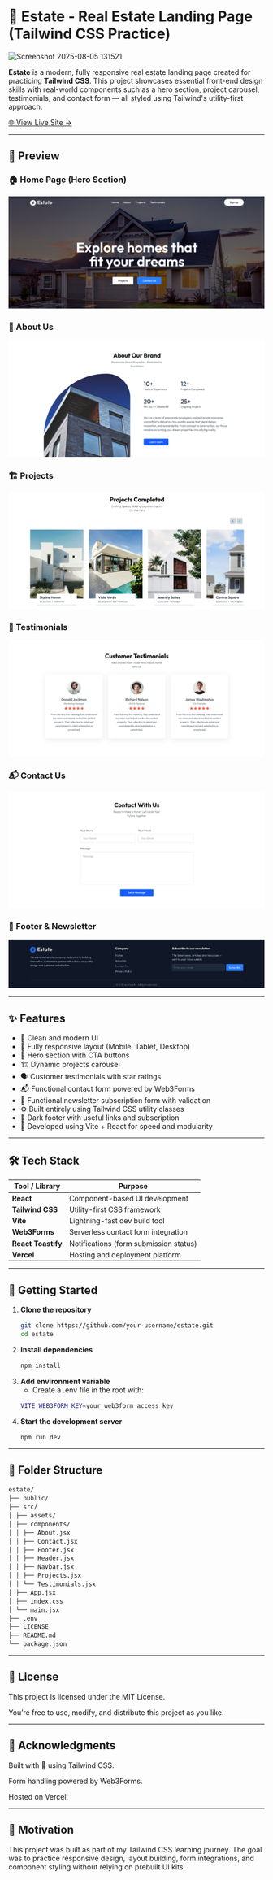 # 🏡 Estate - Real Estate Landing Page (Tailwind CSS Practice)

<img width="1895" height="833" alt="Screenshot 2025-08-05 131521" src="https://github.com/user-attachments/assets/070a7794-55f4-446e-a8cd-5afc1796b7e9" />

**Estate** is a modern, fully responsive real estate landing page created for practicing **Tailwind CSS**. This project showcases essential front-end design skills with real-world components such as a hero section, project carousel, testimonials, and contact form — all styled using Tailwind's utility-first approach.

[🌐 View Live Site →](https://estate-s.vercel.app/)

---

## 📸 Preview

### 🏠 Home Page (Hero Section)
![Hero Screenshot](./public/screenshots/hero.png)

### 📖 About Us
![About Screenshot](./public/screenshots/about.png)

### 🏗 Projects
![Projects Screenshot](./public/screenshots/projects.png)

### 💬 Testimonials
![Testimonials Screenshot](./public/screenshots/testimonials.png)

### 📬 Contact Us
![Contact Screenshot](./public/screenshots/contact.png)

### 📩 Footer & Newsletter
![Footer Screenshot](./public/screenshots/footer.png)

---

## ✨ Features

- 🌟 Clean and modern UI
- 📱 Fully responsive layout (Mobile, Tablet, Desktop)
- 🧩 Hero section with CTA buttons
- 🏗️ Dynamic projects carousel
- 🗣️ Customer testimonials with star ratings
- 📬 Functional contact form powered by Web3Forms
- 📧 Functional newsletter subscription form with validation
- ⚙️ Built entirely using Tailwind CSS utility classes
- 🌙 Dark footer with useful links and subscription
- 🧪 Developed using Vite + React for speed and modularity

---

## 🛠️ Tech Stack

| Tool / Library     | Purpose                              |
|--------------------|--------------------------------------|
| **React**          | Component-based UI development       |
| **Tailwind CSS**   | Utility-first CSS framework          |
| **Vite**           | Lightning-fast dev build tool        |
| **Web3Forms**      | Serverless contact form integration  |
| **React Toastify** | Notifications (form submission status) |
| **Vercel**         | Hosting and deployment platform      |

---

## 🚀 Getting Started

1. **Clone the repository**
   ```bash
   git clone https://github.com/your-username/estate.git
   cd estate
   ```
2. **Install dependencies**
   ```bash
   npm install
   ```
3. **Add environment variable**
   - Create a .env file in the root with:
   ```bash
   VITE_WEB3FORM_KEY=your_web3form_access_key
   ```
4. **Start the development server**
   ```bash
   npm run dev
   ```

---

## 📂 Folder Structure

 ```bash
estate/
├── public/
├── src/
│ ├── assets/
│ ├── components/ 
│ │ ├── About.jsx
│ │ ├── Contact.jsx
│ │ ├── Footer.jsx
│ │ ├── Header.jsx
│ │ ├── Navbar.jsx
│ │ ├── Projects.jsx
│ │ └── Testimonials.jsx
│ ├── App.jsx 
│ ├── index.css 
│ └── main.jsx 
├── .env 
├── LICENSE 
├── README.md
└── package.json
   ```

---

## 📄 License
This project is licensed under the MIT License.

You’re free to use, modify, and distribute this project as you like.

---

## 🙌 Acknowledgments
Built with 💙 using Tailwind CSS.

Form handling powered by Web3Forms.

Hosted on Vercel.

---

## 🧠 Motivation
This project was built as part of my Tailwind CSS learning journey. The goal was to practice responsive design, layout building, form integrations, and component styling without relying on prebuilt UI kits.
